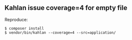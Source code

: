 Kahlan issue coverage=4 for empty file
--------------------------------------

Reproduce:

```
$ composer install
$ vendor/bin/kahlan --coverage=4 --src=application/
```
